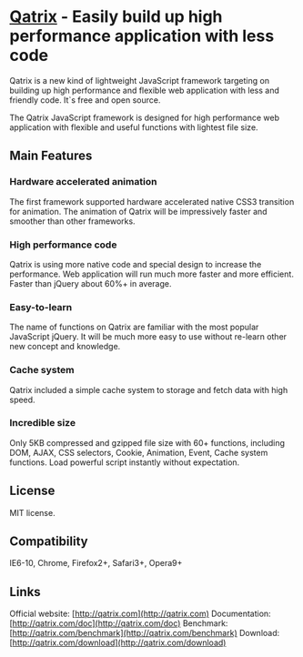 [Qatrix](http://qatrix.com/) - Easily build up high performance application with less code
===========================================================

Qatrix is a new kind of lightweight JavaScript framework targeting on building up high performance and flexible web application with less and friendly code. It`s free and open source.

The Qatrix JavaScript framework is designed for high performance web application with flexible and useful functions with lightest file size.

Main Features
---------------

### Hardware accelerated animation ###
The first framework supported hardware accelerated native CSS3 transition for animation. The animation of Qatrix will be impressively faster and smoother than other frameworks.

### High performance code ###
Qatrix is using more native code and special design to increase the performance. Web application will run much more faster and more efficient. Faster than jQuery about 60%+ in average.

### Easy-to-learn ###
The name of functions on Qatrix are familiar with the most popular JavaScript jQuery. It will be much more easy to use without re-learn other new concept and knowledge.

### Cache system ###
Qatrix included a simple cache system to storage and fetch data with high speed.

### Incredible size ###
Only 5KB compressed and gzipped file size with 60+ functions, including DOM, AJAX, CSS selectors, Cookie, Animation, Event, Cache system functions. Load powerful script instantly without expectation.

License
--------
MIT license.

Compatibility
--------------
IE6-10, Chrome, Firefox2+, Safari3+, Opera9+

Links
------

Official website: [http://qatrix.com](http://qatrix.com)
Documentation: [http://qatrix.com/doc](http://qatrix.com/doc)
Benchmark: [http://qatrix.com/benchmark](http://qatrix.com/benchmark)
Download: [http://qatrix.com/download](http://qatrix.com/download)